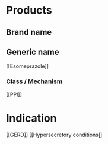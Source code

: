 # Products

## Brand name


## Generic name
[[Esomeprazole]]

### Class / Mechanism
[[PPI]]

# Indication
[[GERD]]
[[Hypersecretory conditions]]